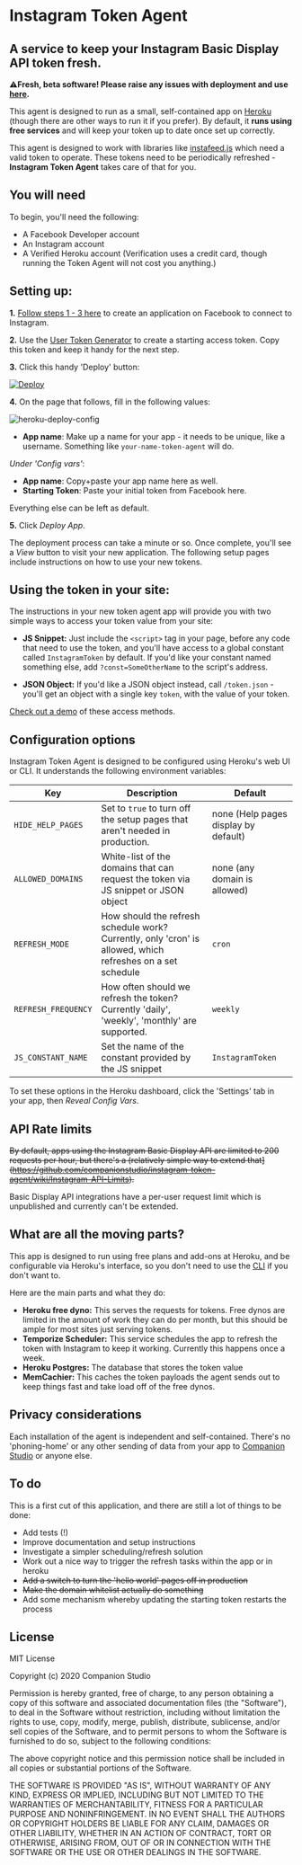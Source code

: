 # Instagram Token Agent

## A service to keep your Instagram Basic Display API token fresh.

⚠️**Fresh, beta software! Please raise any issues with deployment and use [here](https://github.com/companionstudio/instagram-token-agent/issues).**

This agent is designed to run as a small, self-contained app on [Heroku](https://heroku.com) (though there are other ways to run it if you prefer). By default, it **runs using free services** and will keep your token up to date once set up correctly.

This agent is designed to work with libraries like [instafeed.js](https://github.com/stevenschobert/instafeed.js) which need a valid token to operate. These tokens need to be periodically refreshed - **Instagram Token Agent** takes care of that for you.

## You will need

To begin, you'll need the following:

 - A Facebook Developer account
 - An Instagram account
 - A Verified Heroku account (Verification uses a credit card, though running the Token Agent will not cost you anything.)

## Setting up:

**1.** [Follow steps 1 - 3 here](https://developers.facebook.com/docs/instagram-basic-display-api/getting-started) to create an application on Facebook to connect to Instagram. 

**2.** Use the [User Token Generator](https://developers.facebook.com/docs/instagram-basic-display-api/overview#user-token-generator) to create a starting access token. Copy this token and keep it handy for the next step.

**3.** Click this handy 'Deploy' button:

[![Deploy](https://www.herokucdn.com/deploy/button.svg)](https://heroku.com/deploy)

**4.** On the page that follows, fill in the following values:

![heroku-deploy-config](https://user-images.githubusercontent.com/53896/77387614-cc3d7080-6ddd-11ea-800a-30ec986eedd9.png)

 - **App name**: Make up a name for your app - it needs to be unique, like a username. Something like `your-name-token-agent` will do.

_Under 'Config vars'_:

- **App name**: Copy+paste your app name here as well.
- **Starting Token**: Paste your initial token from Facebook here.

Everything else can be left as default.

**5.** Click _Deploy App_.

The deployment process can take a minute or so. Once complete, you'll see a _View_ button to visit your new application. The following setup pages include instructions on how to use your new tokens.

## Using the token in your site:

The instructions in your new token agent app will provide you with two simple ways to access your token value from your site:

* **JS Snippet:** Just include the `<script>` tag in your page, before any code that need to use the token, and you'll have access to a global constant called `InstagramToken` by default. If you'd like your constant named something else, add `?const=SomeOtherName` to the script's address.

* **JSON Object:** If you'd like a JSON object instead, call `/token.json` - you'll get an object with a single key `token`, with the value of your token.

[Check out a demo](https://codepen.io/companionstudio/pen/xxGyVKN) of these access methods.

## Configuration options

Instagram Token Agent is designed to be configured using Heroku's web UI or CLI. It understands the following environment variables:

| Key  | Description  | Default  |
|---|---|---|
| `HIDE_HELP_PAGES` | Set to `true` to turn off the setup pages that aren't needed in production.  | none (Help pages display by default) |
| `ALLOWED_DOMAINS`  | White-list of the domains that can request the token via JS snippet or JSON object | none (any domain is allowed)  |
| `REFRESH_MODE`  | How should the refresh schedule work? Currently, only 'cron' is allowed, which refreshes on a set schedule | `cron`  |
| `REFRESH_FREQUENCY`  | How often should we refresh the token? Currently 'daily', 'weekly', 'monthly' are supported.  | `weekly`  |
| `JS_CONSTANT_NAME` | Set the name of the constant provided by the JS snippet  | `InstagramToken` |

To set these options in the Heroku dashboard, click the 'Settings' tab in your app, then _Reveal Config Vars_.  

## API Rate limits

~~By default, apps using the Instagram Basic Display API are limited to 200 requests per hour, but there's a (relatively simple way to extend that](https://github.com/companionstudio/instagram-token-agent/wiki/Instagram-API-Limits).~~

Basic Display API integrations have a per-user request limit which is unpublished and currently can't be extended. 

## What are all the moving parts?

This app is designed to run using free plans and add-ons at Heroku, and be configurable via Heroku's interface, so you don't need to use the [CLI](https://devcenter.heroku.com/articles/heroku-cli) if you don't want to.

Here are the main parts and what they do:

 - **Heroku free dyno:** This serves the requests for tokens. Free dynos are limited in the amount of work they can do per month, but this should be ample for most sites just serving tokens.
 - **Temporize Scheduler:** This service schedules the app to refresh the token with Instagram to keep it working. Currently this happens once a week.
 - **Heroku Postgres:** The database that stores the token value
 - **MemCachier:** This caches the token payloads the agent sends out to keep things fast and take load off of the free dynos.

## Privacy considerations

Each installation of the agent is independent and self-contained. There's no 'phoning-home' or any other sending of data from your app to [Companion Studio]() or anyone else.

## To do

This is a first cut of this application, and there are still a lot of things to be done:

 - Add tests (!)
 - Improve documentation and setup instructions
 - Investigate a simpler scheduling/refresh solution
 - Work out a nice way to trigger the refresh tasks within the app or in heroku
 - ~~Add a switch to turn the 'hello world' pages off in production~~
 - ~~Make the domain whitelist actually do something~~
 - Add some mechanism whereby updating the starting token restarts the process


## License

MIT License

Copyright (c) 2020 Companion Studio

Permission is hereby granted, free of charge, to any person obtaining a copy
of this software and associated documentation files (the "Software"), to deal
in the Software without restriction, including without limitation the rights
to use, copy, modify, merge, publish, distribute, sublicense, and/or sell
copies of the Software, and to permit persons to whom the Software is
furnished to do so, subject to the following conditions:

The above copyright notice and this permission notice shall be included in all
copies or substantial portions of the Software.

THE SOFTWARE IS PROVIDED "AS IS", WITHOUT WARRANTY OF ANY KIND, EXPRESS OR
IMPLIED, INCLUDING BUT NOT LIMITED TO THE WARRANTIES OF MERCHANTABILITY,
FITNESS FOR A PARTICULAR PURPOSE AND NONINFRINGEMENT. IN NO EVENT SHALL THE
AUTHORS OR COPYRIGHT HOLDERS BE LIABLE FOR ANY CLAIM, DAMAGES OR OTHER
LIABILITY, WHETHER IN AN ACTION OF CONTRACT, TORT OR OTHERWISE, ARISING FROM,
OUT OF OR IN CONNECTION WITH THE SOFTWARE OR THE USE OR OTHER DEALINGS IN THE
SOFTWARE.
